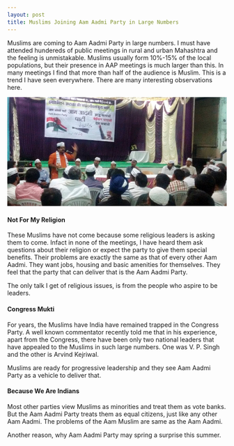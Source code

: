 ```yaml
---
layout: post
title: Muslims Joining Aam Aadmi Party in Large Numbers
---
```

Muslims are coming to Aam Aadmi Party in large numbers. I must have attended hundereds of public meetings in rural and urban Mahashtra and the feeling is unmistakable. Muslims usually form 10%-15% of the local populations, but their presence in AAP meetings is much larger than this. In many meetings I find that more than half of the audience is Muslim. This is a trend I have seen everywhere. There are many interesting observations here.

![Meeting of Minority Groups](/assets/images/minorities-meeting.png)

#### Not For My Religion

These Muslims have not come because some religious leaders is asking them to come. Infact in none of the meetings, I have heard them ask questions about their religion or expect the party to give them special benefits. Their problems are exactly the same as that of every other Aam Aadmi. They want jobs, housing and basic amenities for themselves. They feel that the party that can deliver that is the Aam Aadmi Party.

The only talk I get of religious issues, is from the people who aspire to be leaders.

#### Congress Mukti

For years, the Muslims have India have remained trapped in the Congress Party. A well known commentator recently told me that in his experience, apart from the Congress, there have been only two national leaders that have appealed to the Muslims in such large numbers. One was V. P. Singh and the other is Arvind Kejriwal.

Muslims are ready for progressive leadership and they see Aam Aadmi Party as a vehicle to deliver that.

#### Because We Are Indians

Most other parties view Muslims as minorities and treat them as vote banks. But the Aam Aadmi Party treats them as equal citizens, just like any other Aam Aadmi. The problems of the Aam Muslim are same as the Aam Aadmi.

Another reason, why Aam Aadmi Party may spring a surprise this summer.
